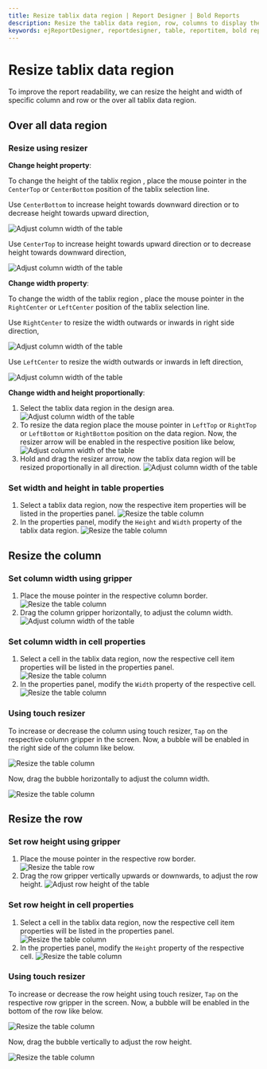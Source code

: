 ```yaml
---
title: Resize tablix data region | Report Designer | Bold Reports
description: Resize the tablix data region, row, columns to display the improve the data presentation in Web Report Designer.
keywords: ejReportDesigner, reportdesigner, table, reportitem, bold reports, documentation, help, ej, user guide, demo, samples, bold reports, bold reporting
---
```


# Resize tablix data region

To improve the report readability, we can resize the height and width of specific column and row or the over all tablix data region.

## Over all data region

### Resize using resizer

**Change height property**:

To change the height of the tablix region , place the mouse pointer in the `CenterTop` or `CenterBottom` position of the tablix selection line.

Use `CenterBottom` to increase height towards downward direction or to decrease height towards upward direction,

![Adjust column width of the table](/static/assets/on-premise/images/report-designer/report-items/tablix/resize-data-region-vertically.png)

Use `CenterTop` to increase height towards upward direction or to decrease height towards downward direction,

![Adjust column width of the table](/static/assets/on-premise/images/report-designer/report-items/tablix/resize-data-region-vertically-upwards.png)

**Change width property**:

To change the width of the tablix region , place the mouse pointer in the `RightCenter` or `LeftCenter` position of the tablix selection line.

Use `RightCenter` to resize the width outwards or inwards in right side direction,

![Adjust column width of the table](/static/assets/on-premise/images/report-designer/report-items/tablix/resize-data-region-right-center.png)

Use `LeftCenter` to resize the width outwards or inwards in left direction,

![Adjust column width of the table](/static/assets/on-premise/images/report-designer/report-items/tablix/resize-data-region-left-center.png)

**Change width and height proportionally**:

1. Select the tablix data region in the design area.
![Adjust column width of the table](/static/assets/on-premise/images/report-designer/report-items/tablix/select-tablix-data-region-to-resize.png)
2. To resize the data region place the mouse pointer in `LeftTop` or `RightTop` or `LeftBottom` or `RightBottom` position on the data region. Now, the resizer arrow will be enabled in the respective position like below,
![Adjust column width of the table](/static/assets/on-premise/images/report-designer/report-items/tablix/resize-bottom-label.png)
3. Hold and drag the resizer arrow, now the tablix data region will be resized proportionally in all direction.
![Adjust column width of the table](/static/assets/on-premise/images/report-designer/report-items/tablix/over-all-resize-ouput.png)

### Set width and height in table properties

1. Select a tablix data region, now the respective item properties will be listed in the properties panel.
![Resize the table column](/static/assets/on-premise/images/report-designer/report-items/tablix/select-tablix-data-region-to-resize.png)
2. In the properties panel, modify the `Height` and `Width` property of the tablix data region.
![Resize the table column](/static/assets/on-premise/images/report-designer/report-items/tablix/tablix-width-and-height-properties.png)

## Resize the column

### Set column width using gripper

1. Place the mouse pointer in the respective column border.
![Resize the table column](/static/assets/on-premise/images/report-designer/report-items/tablix/resize-column.png)
2. Drag the column gripper horizontally, to adjust the column width.
![Adjust column width of the table](/static/assets/on-premise/images/report-designer/report-items/tablix/resize-column-ouput.png)

### Set column width in cell properties

1. Select a cell in the tablix data region, now the respective cell item properties will be listed in the properties panel.
![Resize the table column](/static/assets/on-premise/images/report-designer/report-items/tablix/select-cell-to-resize-width.png)
2. In the properties panel, modify the `Width` property of the respective cell.
![Resize the table column](/static/assets/on-premise/images/report-designer/report-items/tablix/set-width-property.png)

### Using touch resizer

To increase or decrease the column using touch resizer, `Tap` on the respective column gripper in the screen. Now, a bubble will be enabled in the right side of the column like below.

![Resize the table column](/static/assets/on-premise/images/report-designer/report-items/tablix/touch-resizer-column.png)

Now, drag  the bubble horizontally to adjust the column width.

![Resize the table column](/static/assets/on-premise/images/report-designer/report-items/tablix/touch-resizer-column-output.png)

## Resize the row

### Set row height using gripper

1. Place the mouse pointer in the respective row border.
![Resize the table row](/static/assets/on-premise/images/report-designer/report-items/tablix/resize-row.png)
2. Drag the row gripper vertically upwards or downwards, to adjust the row height.
![Adjust row height of the table](/static/assets/on-premise/images/report-designer/report-items/tablix/resize-row-ouput.png)

### Set row height in cell properties

1. Select a cell in the tablix data region, now the respective cell item properties will be listed in the properties panel.
![Resize the table column](/static/assets/on-premise/images/report-designer/report-items/tablix/select-cell-to-resize-width.png)
2. In the properties panel, modify the `Height` property of the respective cell.
![Resize the table column](/static/assets/on-premise/images/report-designer/report-items/tablix/set-height-property.png)

### Using touch resizer

To increase or decrease the row height using touch resizer, `Tap` on the respective row gripper in the screen. Now, a bubble will be enabled in the bottom of the row like below.

![Resize the table column](/static/assets/on-premise/images/report-designer/report-items/tablix/touch-resizer-row.png)

Now, drag  the bubble vertically to adjust the row height.

![Resize the table column](/static/assets/on-premise/images/report-designer/report-items/tablix/touch-resizer-row-output.png)